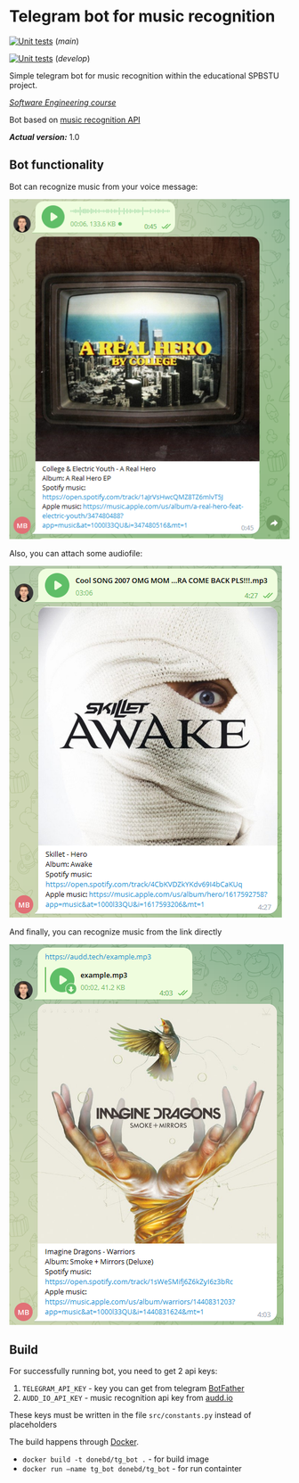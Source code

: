 # Telegram bot for music recognition
[![Unit tests](https://github.com/donebd/TgMusicRecognitionBot/actions/workflows/github-actions-tests-ci.yml/badge.svg?branch=main)](https://github.com/donebd/TgMusicRecognitionBot/actions/workflows/github-actions-tests-ci.yml)
(_main_)

[![Unit tests](https://github.com/donebd/TgMusicRecognitionBot/actions/workflows/github-actions-tests-ci.yml/badge.svg?branch=develop)](https://github.com/donebd/TgMusicRecognitionBot/actions/workflows/github-actions-tests-ci.yml)
(_develop_)


Simple telegram bot for music recognition within the educational SPBSTU project.

_[Software Engineering course](https://github.com/SemenMartynov/Software-Engineering-2022)_

Bot based on [music recognition API](https://docs.audd.io/)

**_Actual version:_** 1.0

## Bot functionality

Bot can recognize music from your voice message:

![img.png](img/img.png)

Also, you can attach some audiofile:

![img.png](img/img_1.png)

And finally, you can recognize music from the link directly

![img.png](img/img_2.png)

## Build
For successfully running bot, you need to get 2 api keys:

1) `TELEGRAM_API_KEY` - key you can get from telegram [BotFather](https://t.me/BotFather)
2) `AUDD_IO_API_KEY` - music recognition api key from [audd.io](https://audd.io/)

These keys must be written in the file `src/constants.py` instead of placeholders

The build happens through [Docker](https://docs.docker.com/).
- `docker build -t donebd/tg_bot .` - for build image
- `docker run —name tg_bot donebd/tg_bot` - for run containter



